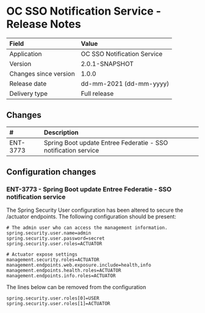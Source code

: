 # OC SSO Notification Service - Release Notes

| Field                     | Value                       |
|:------------------------- |:--------------------------- | 
| Application               | OC SSO Notification Service |
| Version                   | 2.0.1-SNAPSHOT              |
| Changes since version     | 1.0.0                       |
| Release date              | dd-mm-2021 (dd-mm-yyyy)     |
| Delivery type             | Full release                |

## Changes

|#        | Description                                                    |
|:------- | :------------------------------------------------------------- |
|ENT-3773 | Spring Boot update Entree Federatie - SSO notification service |


## Configuration changes

### ENT-3773 - Spring Boot update Entree Federatie - SSO notification service

The Spring Security User configuration has been altered to secure the /actuator endpoints. The following configuration
should be present:

    # The admin user who can access the management information.
    spring.security.user.name=admin
    spring.security.user.password=secret
    spring.security.user.roles=ACTUATOR
    
    # Actuator expose settings
    management.security.roles=ACTUATOR
    management.endpoints.web.exposure.include=health,info
    management.endpoints.health.roles=ACTUATOR
    management.endpoints.info.roles=ACTUATOR

The lines below can be removed from the configuration

    spring.security.user.roles[0]=USER
    spring.security.user.roles[1]=ACTUATOR
